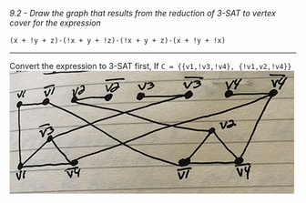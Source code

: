 *9.2 - Draw the graph that results from the reduction of 3-SAT to vertex cover for the expression*
```
(x + !y + z)·(!x + y + !z)·(!x + y + z)·(x + !y + !x)
```
***
Convert the expression to 3-SAT first, If `C = {{v1,!v3,!v4}, {!v1,v2,!v4}}`
![graph](https://github.com/jonathantorres/bookshelf/blob/master/adm/ch9/img/9-2.jpg)
